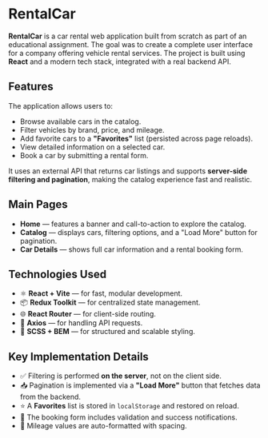 # RentalCar

**RentalCar** is a car rental web application built from scratch as part of an educational assignment. The goal was to create a complete user interface for a company offering vehicle rental services. The project is built using **React** and a modern tech stack, integrated with a real backend API.

## Features

The application allows users to:

- Browse available cars in the catalog.
- Filter vehicles by brand, price, and mileage.
- Add favorite cars to a **"Favorites"** list (persisted across page reloads).
- View detailed information on a selected car.
- Book a car by submitting a rental form.

It uses an external API that returns car listings and supports **server-side filtering and pagination**, making the catalog experience fast and realistic.

## Main Pages

- **Home** — features a banner and call-to-action to explore the catalog.
- **Catalog** — displays cars, filtering options, and a "Load More" button for pagination.
- **Car Details** — shows full car information and a rental booking form.

## Technologies Used

- ⚛️ **React + Vite** — for fast, modular development.
- 📦 **Redux Toolkit** — for centralized state management.
- 🌐 **React Router** — for client-side routing.
- 🔗 **Axios** — for handling API requests.
- 🎨 **SCSS + BEM** — for structured and scalable styling.

## Key Implementation Details

- ✅ Filtering is performed **on the server**, not on the client side.
- 📥 Pagination is implemented via a **"Load More"** button that fetches data from the backend.
- ⭐ A **Favorites** list is stored in `localStorage` and restored on reload.
- 📝 The booking form includes validation and success notifications.
- 🚗 Mileage values are auto-formatted with spacing.
